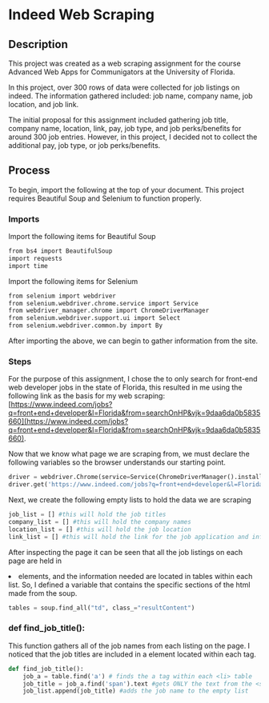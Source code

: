 # Indeed Web Scraping

## Description
This project was created as a web scraping assignment for the course Advanced Web Apps for Communigators at the University of Florida.

In this project, over 300 rows of data were collected for job listings on indeed. The information gathered included: job name, company name, job location, and job link.

The initial proposal for this assignment included gathering job title, company name, location, link, pay, job type, and job perks/benefits for around 300 job entries. However, in this project, I decided not to collect the additional pay, job type, or job perks/benefits.

## Process

To begin, import the following at the top of your document. This project requires Beautiful Soup and Selenium to function properly.

### Imports

Import the following items for Beautiful Soup
```bash
from bs4 import BeautifulSoup
import requests
import time
```

Import the following items for Selenium
```bash
from selenium import webdriver
from selenium.webdriver.chrome.service import Service
from webdriver_manager.chrome import ChromeDriverManager
from selenium.webdriver.support.ui import Select
from selenium.webdriver.common.by import By
```
After importing the above, we can begin to gather information from the site.

### Steps

For the purpose of this assignment, I chose the to only search for front-end web developer jobs in the state of Florida, this resulted in me using the following link as the basis for my web scraping: [https://www.indeed.com/jobs?q=front+end+developer&l=Florida&from=searchOnHP&vjk=9daa6da0b5835660](https://www.indeed.com/jobs?q=front+end+developer&l=Florida&from=searchOnHP&vjk=9daa6da0b5835660).

Now that we know what page we are scraping from, we must declare the following variables so the browser understands our starting point.

```python
driver = webdriver.Chrome(service=Service(ChromeDriverManager().install()))
driver.get('https://www.indeed.com/jobs?q=front+end+developer&l=Florida&from=searchOnHP&vjk=9daa6da0b5835660');
```


Next, we create the following empty lists to hold the data we are scraping
```python
job_list = [] #this will hold the job titles
company_list = [] #this will hold the company names
location_list = [] #this will hold the job location
link_list = [] #this will hold the link for the job application and information on indeed
```
After inspecting the page it can be seen that all the job listings on each page are held in <li> elements, and the information needed are located in tables within each list.
So, I defined a variable that contains the specific sections of the html made from the soup.

```python
tables = soup.find_all("td", class_="resultContent")
```

### def find_job_title():
This function gathers all of the job names from each listing on the page.
I noticed that the job titles are included in a <span> element located within each <a> tag.
```python
def find_job_title():
    job_a = table.find('a') # finds the a tag within each <li> table
    job_title = job_a.find('span').text #gets ONLY the text from the <span> within and saves it to a variable
    job_list.append(job_title) #adds the job name to the empty list
```
